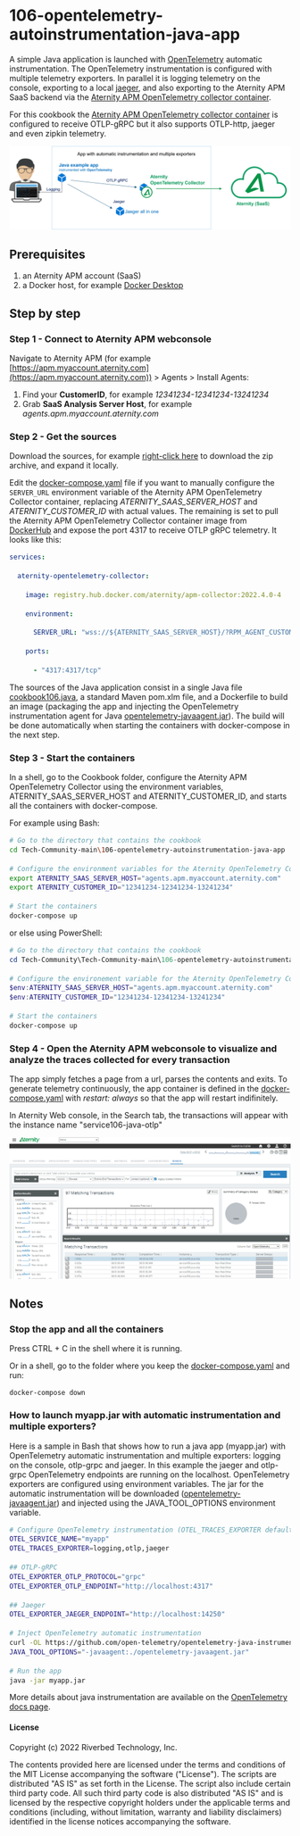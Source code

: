 # 106-opentelemetry-autoinstrumentation-java-app

A simple Java application is launched with [OpenTelemetry](https://opentelemetry.io/) automatic instrumentation. The OpenTelemetry instrumentation is configured with multiple telemetry exporters. In parallel it is logging telemetry on the console, exporting to a local [jaeger](https://www.jaegertracing.io), and also exporting to the Aternity APM SaaS backend via the [Aternity APM OpenTelemetry collector container](https://hub.docker.com/r/aternity/apm-collector).

For this cookbook the [Aternity APM OpenTelemetry collector container](https://hub.docker.com/r/aternity/apm-collector) is configured to receive OTLP-gRPC but it also supports OTLP-http, jaeger and even zipkin telemetry.

![diagram](images/106-diagram.png)

## Prerequisites

1. an Aternity APM account (SaaS)
2. a Docker host, for example [Docker Desktop](https://www.docker.com/products/docker-desktop)

## Step by step

### Step 1 - Connect to Aternity APM webconsole

Navigate to Aternity APM (for example [https://apm.myaccount.aternity.com](https://apm.myaccount.aternity.com)) > Agents > Install Agents:

1. Find your **CustomerID**, for example *12341234-12341234-13241234*
2. Grab **SaaS Analysis Server Host**, for example *agents.apm.myaccount.aternity.com*

### Step 2 - Get the sources

Download the sources, for example [right-click here](https://github.com/riverbed/Riverbed-Community-Toolkit/archive/refs/heads/main.zip) to download the zip archive, and expand it locally.

Edit the [docker-compose.yaml](docker-compose.yaml) file if you want to manually configure the `SERVER_URL` environment variable of the Aternity APM OpenTelemetry Collector container, replacing *ATERNITY_SAAS_SERVER_HOST* and *ATERNITY_CUSTOMER_ID* with actual values. The remaining is set to pull the Aternity APM OpenTelemetry Collector container image from [DockerHub](https://hub.docker.com/r/aternity/apm-collector) and expose the port 4317 to receive OTLP gRPC telemetry. It looks like this:

```yaml
services:
     
  aternity-opentelemetry-collector:

    image: registry.hub.docker.com/aternity/apm-collector:2022.4.0-4
    
    environment:
    
      SERVER_URL: "wss://${ATERNITY_SAAS_SERVER_HOST}/?RPM_AGENT_CUSTOMER_ID=${ATERNITY_CUSTOMER_ID}"
    
    ports:
    
      - "4317:4317/tcp"
```

The sources of the Java application consist in a single Java file [cookbook106.java](src/main/java/com/aternity/community/cookbook106/cookbook106.java), a standard Maven pom.xlm file, and a Dockerfile to build an image (packaging the app and injecting the OpenTelemetry instrumentation agent for Java [opentelemetry-javaagent.jar](https://github.com/open-telemetry/opentelemetry-java-instrumentation)). The build will be done automatically when starting the containers with docker-compose in the next step. 

### Step 3 - Start the containers

In a shell, go to the Cookbook folder, configure the Aternity APM OpenTelemetry Collector using the environment variables, ATERNITY_SAAS_SERVER_HOST and ATERNITY_CUSTOMER_ID, and starts all the containers with docker-compose.

For example using Bash:

```bash
# Go to the directory that contains the cookbook
cd Tech-Community-main\106-opentelemetry-autoinstrumentation-java-app

# Configure the environment variables for the Aternity OpenTelemetry Collector
export ATERNITY_SAAS_SERVER_HOST="agents.apm.myaccount.aternity.com"
export ATERNITY_CUSTOMER_ID="12341234-12341234-13241234"

# Start the containers
docker-compose up
```
or else using PowerShell:

```PowerShell
# Go to the directory that contains the cookbook
cd Tech-Community\Tech-Community-main\106-opentelemetry-autoinstrumentation-java-app

# Configure the environement variable for the Aternity OpenTelemetry Collector
$env:ATERNITY_SAAS_SERVER_HOST="agents.apm.myaccount.aternity.com"
$env:ATERNITY_CUSTOMER_ID="12341234-12341234-13241234"

# Start the containers
docker-compose up
```

### Step 4 - Open the Aternity APM webconsole to visualize and analyze the traces collected for every transaction

The app simply fetches a page from a url, parses the contents and exits. To generate telemetry continuously, the app container is defined in the [docker-compose.yaml](docker-compose.yaml) with *restart: always* so that the app will restart indifinitely.

In Aternity Web console, in the Search tab, the transactions will appear with the instance name "service106-java-otlp"

![Aternity APM OpenTelemetry traces](images/aternity-opentelemetry-service106-java-transactions.png)

## Notes 

### Stop the app and all the containers

Press CTRL + C in the shell where it is running.

Or in a shell, go to the folder where you keep the [docker-compose.yaml](docker-compose.yaml) and run:

```shell
docker-compose down
```

### How to launch myapp.jar with automatic instrumentation and multiple exporters?

Here is a sample in Bash that shows how to run a java app (myapp.jar) with OpenTelemetry automatic instrumentation and multiple exporters: logging on the console, otlp-grpc and jaeger. In this example the jaeger and otlp-grpc OpenTelemetry endpoints are running on the localhost. OpenTelemetry exporters are configured using environment variables. The jar for the automatic instrumentation will be downloaded ([opentelemetry-javaagent.jar](https://github.com/open-telemetry/opentelemetry-java-instrumentation/releases/download/v1.12.1/opentelemetry-javaagent.jar)) and injected using the JAVA_TOOL_OPTIONS environment variable.

```bash
# Configure OpenTelemetry instrumentation (OTEL_TRACES_EXPORTER default is "OTLP")
OTEL_SERVICE_NAME="myapp"
OTEL_TRACES_EXPORTER=logging,otlp,jaeger

## OTLP-gRPC
OTEL_EXPORTER_OTLP_PROTOCOL="grpc"
OTEL_EXPORTER_OTLP_ENDPOINT="http://localhost:4317"

## Jaeger
OTEL_EXPORTER_JAEGER_ENDPOINT="http://localhost:14250"

# Inject OpenTelemetry automatic instrumentation
curl -OL https://github.com/open-telemetry/opentelemetry-java-instrumentation/releases/download/v1.12.1/opentelemetry-javaagent.jar
JAVA_TOOL_OPTIONS="-javaagent:./opentelemetry-javaagent.jar"

# Run the app
java -jar myapp.jar
```

More details about java instrumentation are available on the [OpenTelemetry docs page](https://opentelemetry.io/docs/).

#### License

Copyright (c) 2022 Riverbed Technology, Inc. 

The contents provided here are licensed under the terms and conditions of the MIT License accompanying the software ("License"). The scripts are distributed "AS IS" as set forth in the License. The script also include certain third party code. All such third party code is also distributed "AS IS" and is licensed by the respective copyright holders under the applicable terms and conditions (including, without limitation, warranty and liability disclaimers) identified in the license notices accompanying the software.
